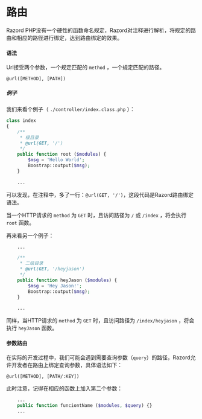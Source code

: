 # 路由

Razord PHP没有一个硬性的函数命名规定，Razord对注释进行解析，将规定的路由和相应的路径进行绑定，达到路由绑定的效果。

#### 语法

Url接受两个参数，一个规定匹配的 `method` ，一个规定匹配的路径。 

```
@url([METHOD], [PATH])
```

##### 例子

我们来看个例子（ `./controller/index.class.php` ）：

```php
class index
{
    /**
     * 根目录
     * @url(GET, '/')
     */
    public function root ($modules) {
        $msg = 'Hello World';
        Boostrap::output($msg);
    }
    
    ...
```
可以发现，在注释中，多了一行：`@url(GET, '/')`，这段代码是Razord路由绑定语法。

当一个HTTP请求的 `method` 为 `GET` 时，且访问路径为 `/` 或 `/index` ，将会执行 `root` 函数。

再来看另一个例子：
    
```php
    ...

    /**
     * 二级目录
     * @url(GET, '/heyjason')
     */
    public function heyJason ($modules) {
        $msg = 'Hey Jason!';
        Boostrap::output($msg);
    }
    
    ...
```
同样，当HTTP请求的 `method` 为 `GET` 时，且访问路径为 `/index/heyjason` ，将会执行 `heyJason` 函数。

#### 参数路由

在实际的开发过程中，我们可能会遇到需要查询参数（`query`）的路径，Razord允许开发者在路由上绑定查询参数，具体语法如下：

```
@url([METHOD], [PATH/:KEY])
```

此时注意，记得在相应的函数上加入第二个参数：

```php
    ...
    public function funciontName ($modules, $query) {}
    ...
```